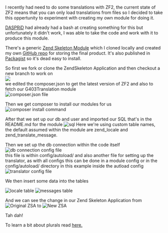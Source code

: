 I recently had need to do some translations with ZF2, the current state of ZF2 means that you can only load translations from files so I decided to take this oppertunity to experiment with creating my own module for doing it.

[DASPRiD](http://www.dasprids.de/blog/2012/08/23/feeding-zend-i18n-translator-from-a-database) had already had a bash at creating something for this but unfortunately it didn't work, I was able to take the code and work with it to produce this module.

There's a generic [Zend Skeleton Module](https://github.com/zendframework/ZendSkeletonModule) which I cloned locally and created my own [GitHub repo](https://github.com/gabriel403/G403Translator) for storing the final product. It's also published in [Packagist](http://packagist.org/packages/gabriel403/g403-translator) so it's dead easy to install.

So first we fork or clone the ZendSkeleton Application and then checkout a new branch to work on  
![](http://autonomicpilot.co.uk/caps/ad4c7e.png)  
we edited the composer.json to get the latest version of ZF2 and also to fetch our G403Translation module  
![composer.json file](http://autonomicpilot.co.uk/caps/cb8da4.png)

Then we get composer to install our modules for us 
![composer install command](http://autonomicpilot.co.uk/caps/973717.png)

After that we set up our db and user and imported our SQL that's in the README.md for the module ![sql](http://autonomicpilot.co.uk/caps/31434f.png) Here we're using custom table names, the default assumed within the module are zend_locale and zend_translate_message.

Then we set up the db connection within the code itself 
![db connection config file](http://autonomicpilot.co.uk/caps/811988.png)  
this file is within config/autoload/ and also another file for setting up the translator, as with all configs this can be done in a module config or in the config/autoload/ directory in this example inside the autload config 
![translator config file](http://autonomicpilot.co.uk/caps/d4a006.png)

We then insert some data into the tables 

![locale table](http://autonomicpilot.co.uk/caps/d24bcf.png)
![messages table](http://autonomicpilot.co.uk/caps/0804cf.png)

And we can see the change in our Zend Skeleton Application from
![Original ZSA](http://autonomicpilot.co.uk/caps/c12fb6.png) 
to
![New ZSA](http://autonomicpilot.co.uk/caps/fb2cdb.png)

Tah dah!

To learn a bit about plurals read [here.](http://translate.sourceforge.net/wiki/l10n/pluralforms)